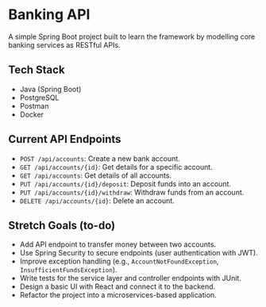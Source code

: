 # Banking API

A simple Spring Boot project built to learn the framework by modelling core banking services as RESTful APIs.

## Tech Stack

* Java (Spring Boot)
* PostgreSQL
* Postman
* Docker

## Current API Endpoints

* `POST /api/accounts`: Create a new bank account.
* `GET /api/accounts/{id}`: Get details for a specific account.
* `GET /api/accounts`: Get details of all accounts.
* `PUT /api/accounts/{id}/deposit`: Deposit funds into an account.
* `PUT /api/accounts/{id}/withdraw`: Withdraw funds from an account.
* `DELETE /api/accounts/{id}`: Delete an account.

## Stretch Goals (to-do)

* Add API endpoint to transfer money between two accounts.
* Use Spring Security to secure endpoints (user authentication with JWT).
* Improve exception handling (e.g., `AccountNotFoundException`, `InsufficientFundsException`).
* Write tests for the service layer and controller endpoints with JUnit.
* Design a basic UI with React and connect it to the backend.
* Refactor the project into a microservices-based application.
